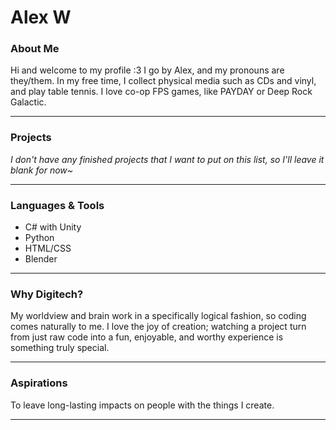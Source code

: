 # Alex W

### About Me 
Hi and welcome to my profile :3 
I go by Alex, and my pronouns are they/them. In my free time, I collect physical media such as CDs and vinyl, and play table tennis. I love co-op FPS games, like PAYDAY or Deep Rock Galactic. 
___

### Projects
*I don't have any finished projects that I want to put on this list, so I'll leave it blank for now~*

---

### Languages & Tools
 + C# with Unity 
 + Python
 + HTML/CSS
 + Blender
___

### Why Digitech?
My worldview and brain work in a specifically logical fashion, so coding comes naturally to me. I love the joy of creation; watching a project turn from just raw code into a fun, enjoyable, and worthy experience is something truly special.

---

### Aspirations
To leave long-lasting impacts on people with the things I create. 

---






<!--
**AlexW-WSC/AlexW-WSC** is a ✨ _special_ ✨ repository because its `README.md` (this file) appears on your GitHub profile.

Here are some ideas to get you started:

- 🔭 I’m currently working on ...
- 🌱 I’m currently learning ...
- 👯 I’m looking to collaborate on ...
- 🤔 I’m looking for help with ...
- 💬 Ask me about ...
- 📫 How to reach me: ...
- 😄 Pronouns: ...
- ⚡ Fun fact: ...
-->


